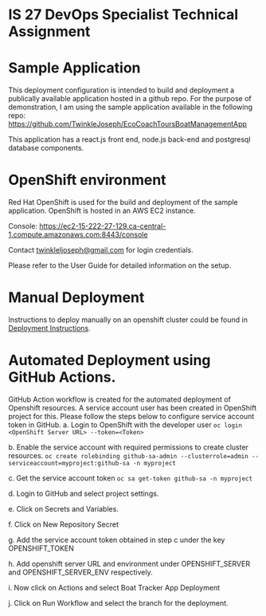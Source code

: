 # IS 27 DevOps Specialist Technical Assignment

# Sample Application
This deployment configuration is intended to build and deployment a publically available
application hosted in a github repo. For the purpose of demonstration, I am using the sample application
available in the following repo:
https://github.com/TwinkleJoseph/EcoCoachToursBoatManagementApp

This application has a react.js front end, node.js back-end and postgresql database components.

# OpenShift environment
Red Hat OpenShift is used for the build and deployment of the sample application. OpenShift is hosted in an AWS EC2 instance.

Console: https://ec2-15-222-27-129.ca-central-1.compute.amazonaws.com:8443/console

Contact twinkleljoseph@gmail.com for login credentials.

Please refer to the User Guide for detailed information on the setup.

# Manual Deployment
Instructions to deploy manually on an openshift cluster could be found in [Deployment Instructions](deployment/openshift/README.md).

# Automated Deployment using GitHub Actions.
GitHub Action workflow is created for the automated deployment of Openshift resources.
A service account user has been created in OpenShift project for this. Please follow the steps below to configure service account token in GitHub.
a. Login to OpenShift with the developer user 
 ```oc login <OpenShift Server URL> --token=<Token>```

b. Enable the service account with required permissions to create cluster resources.
 ```oc create rolebinding github-sa-admin --clusterrole=admin --serviceaccount=myproject:github-sa -n myproject```

c.  Get the service account token
 ```oc sa get-token github-sa -n myproject```

d. Login to GitHub and select project settings.

e. Click on Secrets and Variables.

f. Click on New Repository Secret

g. Add the service account token obtained in step c under the key OPENSHIFT_TOKEN

h. Add openshift server URL and environment under OPENSHIFT_SERVER and OPENSHIFT_SERVER_ENV respectively.

i. Now click on Actions and select Boat Tracker App Deployment

j. Click on Run Workflow and select the branch for the deployment.

